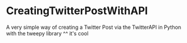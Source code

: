 # CreatingTwitterPostWithAPI
A very simple way of creating a Twitter Post via the TwitterAPI in Python with the tweepy library ^^ it's cool
